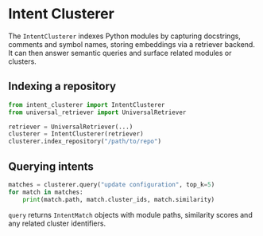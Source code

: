 # Intent Clusterer

The `IntentClusterer` indexes Python modules by capturing docstrings,
comments and symbol names, storing embeddings via a retriever backend.
It can then answer semantic queries and surface related modules or
clusters.

## Indexing a repository

```python
from intent_clusterer import IntentClusterer
from universal_retriever import UniversalRetriever

retriever = UniversalRetriever(...)
clusterer = IntentClusterer(retriever)
clusterer.index_repository("/path/to/repo")
```

## Querying intents

```python
matches = clusterer.query("update configuration", top_k=5)
for match in matches:
    print(match.path, match.cluster_ids, match.similarity)
```

`query` returns `IntentMatch` objects with module paths, similarity
scores and any related cluster identifiers.
